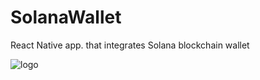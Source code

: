# SolanaWallet
React Native app. that integrates Solana blockchain wallet

![logo](https://github.com/adamkoot/SolanaWallet/tree/master/assets/image.jpg?raw=true)
